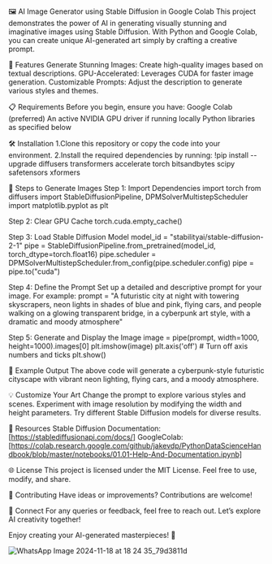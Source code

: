 🖼️ AI Image Generator using Stable Diffusion in Google Colab
This project demonstrates the power of AI in generating visually stunning and imaginative images using Stable Diffusion. With Python and Google Colab, you can create unique AI-generated art simply by crafting a creative prompt.

🚀 Features
Generate Stunning Images: Create high-quality images based on textual descriptions.
GPU-Accelerated: Leverages CUDA for faster image generation.
Customizable Prompts: Adjust the description to generate various styles and themes.

📋 Requirements
Before you begin, ensure you have:
Google Colab (preferred)
An active NVIDIA GPU driver if running locally
Python libraries as specified below

🛠️ Installation
1.Clone this repository or copy the code into your environment.
2.Install the required dependencies by running:
!pip install --upgrade diffusers transformers accelerate torch bitsandbytes scipy safetensors xformers

📝 Steps to Generate Images
Step 1: Import Dependencies
import torch
from diffusers import StableDiffusionPipeline, DPMSolverMultistepScheduler
import matplotlib.pyplot as plt

Step 2: Clear GPU Cache
torch.cuda.empty_cache()

Step 3: Load Stable Diffusion Model
model_id = "stabilityai/stable-diffusion-2-1"
pipe = StableDiffusionPipeline.from_pretrained(model_id, torch_dtype=torch.float16)
pipe.scheduler = DPMSolverMultistepScheduler.from_config(pipe.scheduler.config)
pipe = pipe.to("cuda")

Step 4: Define the Prompt
Set up a detailed and descriptive prompt for your image. For example:
prompt = "A futuristic city at night with towering skyscrapers, neon lights in shades of blue and pink, flying cars, and people walking on a glowing transparent bridge, in a cyberpunk art style, with a dramatic and moody atmosphere"

Step 5: Generate and Display the Image
image = pipe(prompt, width=1000, height=1000).images[0]
plt.imshow(image)
plt.axis('off')  # Turn off axis numbers and ticks
plt.show()

🌟 Example Output
The above code will generate a cyberpunk-style futuristic cityscape with vibrant neon lighting, flying cars, and a moody atmosphere.

💡 Customize Your Art
Change the prompt to explore various styles and scenes.
Experiment with image resolution by modifying the width and height parameters.
Try different Stable Diffusion models for diverse results.

📂 Resources
Stable Diffusion Documentation:[https://stablediffusionapi.com/docs/]
GoogleColab:[https://colab.research.google.com/github/jakevdp/PythonDataScienceHandbook/blob/master/notebooks/01.01-Help-And-Documentation.ipynb]

🌐 License
This project is licensed under the MIT License. Feel free to use, modify, and share.

🤝 Contributing
Have ideas or improvements? Contributions are welcome!

🔗 Connect
For any queries or feedback, feel free to reach out. Let’s explore AI creativity together!

Enjoy creating your AI-generated masterpieces! 🎨

![WhatsApp Image 2024-11-18 at 18 24 35_79d3811d](https://github.com/user-attachments/assets/25ee9c46-c034-4158-b3e1-e328b0eae017)

